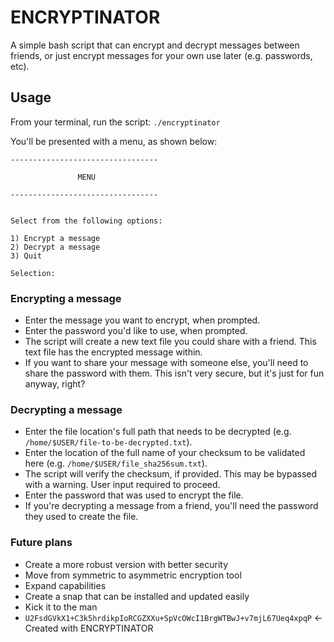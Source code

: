 # ENCRYPTINATOR

A simple bash script that can encrypt and decrypt messages between friends, or just encrypt messages for your own use later (e.g. passwords, etc). 

## Usage

From your terminal, run the script: `./encryptinator`

You'll be presented with a menu, as shown below:

```
---------------------------------

               MENU

---------------------------------


Select from the following options: 

1) Encrypt a message
2) Decrypt a message
3) Quit

Selection: 
```

### Encrypting a message

- Enter the message you want to encrypt, when prompted.
- Enter the password you'd like to use, when prompted.
- The script will create a new text file you could share with a friend. This text file has the encrypted message within.
- If you want to share your message with someone else, you'll need to share the password with them. This isn't very secure, but it's just for fun anyway, right? 

### Decrypting a message

- Enter the file location's full path that needs to be decrypted (e.g. `/home/$USER/file-to-be-decrypted.txt`).
- Enter the location of the full name of your checksum to be validated here (e.g. `/home/$USER/file_sha256sum.txt`).
- The script will verify the checksum, if provided. This may be bypassed with a warning. User input required to proceed.
- Enter the password that was used to encrypt the file.
- If you're decrypting a message from a friend, you'll need the password they used to create the file.

### Future plans

- Create a more robust version with better security
- Move from symmetric to asymmetric encryption tool
- Expand capabilities
- Create a snap that can be installed and updated easily
- Kick it to the man
- `U2FsdGVkX1+C3k5hrdikpIoRCGZXXu+SpVcOWcI1BrgWTBwJ+v7mjL67Ueq4xpqP` <- Created with ENCRYPTINATOR
